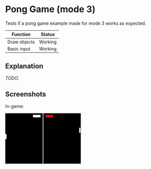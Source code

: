 Pong Game (mode 3)
==================

Tests if a pong game example made for mode 3 works as expected.

| Function       | Status  |
|----------------|---------|
| Draw objects   | Working |
| Basic input    | Working |

Explanation
-----------

_TODO._

Screenshots
-----------

In-game:

![Pong Game Example](screenshots/pong-0.png)
